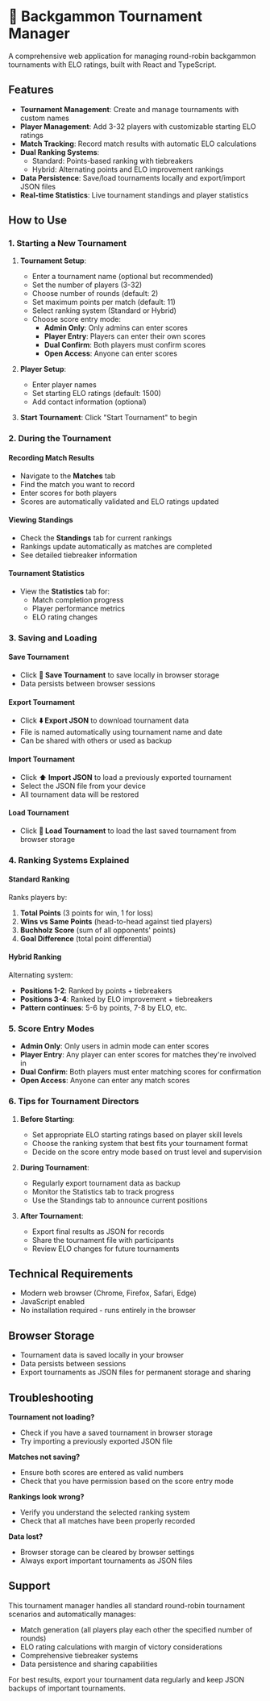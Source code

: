 
# 🎲 Backgammon Tournament Manager

A comprehensive web application for managing round-robin backgammon tournaments with ELO ratings, built with React and TypeScript.

## Features

- **Tournament Management**: Create and manage tournaments with custom names
- **Player Management**: Add 3-32 players with customizable starting ELO ratings
- **Match Tracking**: Record match results with automatic ELO calculations
- **Dual Ranking Systems**: 
  - Standard: Points-based ranking with tiebreakers
  - Hybrid: Alternating points and ELO improvement rankings
- **Data Persistence**: Save/load tournaments locally and export/import JSON files
- **Real-time Statistics**: Live tournament standings and player statistics

## How to Use

### 1. Starting a New Tournament

1. **Tournament Setup**:
   - Enter a tournament name (optional but recommended)
   - Set the number of players (3-32)
   - Choose number of rounds (default: 2)
   - Set maximum points per match (default: 11)
   - Select ranking system (Standard or Hybrid)
   - Choose score entry mode:
     - **Admin Only**: Only admins can enter scores
     - **Player Entry**: Players can enter their own scores
     - **Dual Confirm**: Both players must confirm scores
     - **Open Access**: Anyone can enter scores

2. **Player Setup**:
   - Enter player names
   - Set starting ELO ratings (default: 1500)
   - Add contact information (optional)

3. **Start Tournament**: Click "Start Tournament" to begin

### 2. During the Tournament

#### Recording Match Results
- Navigate to the **Matches** tab
- Find the match you want to record
- Enter scores for both players
- Scores are automatically validated and ELO ratings updated

#### Viewing Standings
- Check the **Standings** tab for current rankings
- Rankings update automatically as matches are completed
- See detailed tiebreaker information

#### Tournament Statistics
- View the **Statistics** tab for:
  - Match completion progress
  - Player performance metrics
  - ELO rating changes

### 3. Saving and Loading

#### Save Tournament
- Click **💾 Save Tournament** to save locally in browser storage
- Data persists between browser sessions

#### Export Tournament
- Click **⬇️ Export JSON** to download tournament data
- File is named automatically using tournament name and date
- Can be shared with others or used as backup

#### Import Tournament
- Click **⬆️ Import JSON** to load a previously exported tournament
- Select the JSON file from your device
- All tournament data will be restored

#### Load Tournament
- Click **📂 Load Tournament** to load the last saved tournament from browser storage

### 4. Ranking Systems Explained

#### Standard Ranking
Ranks players by:
1. **Total Points** (3 points for win, 1 for loss)
2. **Wins vs Same Points** (head-to-head against tied players)
3. **Buchholz Score** (sum of all opponents' points)
4. **Goal Difference** (total point differential)

#### Hybrid Ranking
Alternating system:
- **Positions 1-2**: Ranked by points + tiebreakers
- **Positions 3-4**: Ranked by ELO improvement + tiebreakers
- **Pattern continues**: 5-6 by points, 7-8 by ELO, etc.

### 5. Score Entry Modes

- **Admin Only**: Only users in admin mode can enter scores
- **Player Entry**: Any player can enter scores for matches they're involved in
- **Dual Confirm**: Both players must enter matching scores for confirmation
- **Open Access**: Anyone can enter any match scores

### 6. Tips for Tournament Directors

1. **Before Starting**:
   - Set appropriate ELO starting ratings based on player skill levels
   - Choose the ranking system that best fits your tournament format
   - Decide on the score entry mode based on trust level and supervision

2. **During Tournament**:
   - Regularly export tournament data as backup
   - Monitor the Statistics tab to track progress
   - Use the Standings tab to announce current positions

3. **After Tournament**:
   - Export final results as JSON for records
   - Share the tournament file with participants
   - Review ELO changes for future tournaments

## Technical Requirements

- Modern web browser (Chrome, Firefox, Safari, Edge)
- JavaScript enabled
- No installation required - runs entirely in the browser

## Browser Storage

- Tournament data is saved locally in your browser
- Data persists between sessions
- Export tournaments as JSON files for permanent storage and sharing

## Troubleshooting

**Tournament not loading?**
- Check if you have a saved tournament in browser storage
- Try importing a previously exported JSON file

**Matches not saving?**
- Ensure both scores are entered as valid numbers
- Check that you have permission based on the score entry mode

**Rankings look wrong?**
- Verify you understand the selected ranking system
- Check that all matches have been properly recorded

**Data lost?**
- Browser storage can be cleared by browser settings
- Always export important tournaments as JSON files

## Support

This tournament manager handles all standard round-robin tournament scenarios and automatically manages:
- Match generation (all players play each other the specified number of rounds)
- ELO rating calculations with margin of victory considerations
- Comprehensive tiebreaker systems
- Data persistence and sharing capabilities

For best results, export your tournament data regularly and keep JSON backups of important tournaments.
